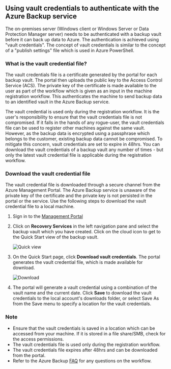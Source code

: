 ## Using vault credentials to authenticate with the Azure Backup service

The on-premises server (Windows client or Windows Server or Data Protection Manager server) needs to be authenticated with a backup vault before it can back up data to Azure. The authentication is achieved using "vault credentials". The concept of vault credentials is similar to the concept of a "publish settings" file which is used in Azure PowerShell.

### What is the vault credential file?

The vault credentials file is a certificate generated by the portal for each backup vault. The portal then uploads the public key to the Access Control Service (ACS). The private key of the certificate is made available to the user as part of the workflow which is given as an input in the machine registration workflow. This authenticates the machine to send backup data to an identified vault in the Azure Backup service.

The vault credential is used only during the registration workflow. It is the user's responsibility to ensure that the vault credentials file is not compromised. If it falls in the hands of any rogue-user, the vault credentials file can be used to register other machines against the same vault. However, as the backup data is encrypted using a passphrase which belongs to the customer, existing backup data cannot be compromised. To mitigate this concern, vault credentials are set to expire in 48hrs. You can download the vault credentials of a backup vault any number of times - but only the latest vault credential file is applicable during the registration workflow.

### Download the vault credential file

The vault credential file is downloaded through a secure channel from the Azure Management Portal. The Azure Backup service is unaware of the private key of the certificate and the private key is not persisted in the portal or the service. Use the following steps to download the vault credential file to a local machine.

1.  Sign in to the [Management Portal](https://manage.windowsazure.cn/)
2.  Click on **Recovery Services** in the left navigation pane and select the backup vault which you have created. Click on the cloud icon to get to the Quick Start view of the backup vault.

    ![Quick view](./media/backup-download-credentials/quickview.png)

3.  On the Quick Start page, click **Download vault credentials**. The  portal generates the vault credential file, which is made available for download.

    ![Download](./media/backup-download-credentials/downloadvc.png)

4.  The portal will generate a vault credential using a combination of the vault name and the current date. Click **Save** to download the vault credentials to the local account's downloads folder, or select Save As from the Save menu to specify a location for the vault credentials.

### Note
- Ensure that the vault credentials is saved in a location which can be accessed from your machine. If it is stored in a file share/SMB, check for the access permissions.
- The vault credentials file is used only during the registration workflow.
- The vault credentials file expires after 48hrs and can be downloaded from the portal.
- Refer to the Azure Backup [FAQ](/documentation/articles/backup-azure-backup-faq) for any questions on the workflow.
